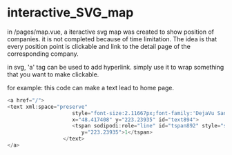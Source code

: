 # interactive_SVG_map


in /pages/map.vue, a iteractive svg map was created to show position of companies.
it is not completed because of time limitation.
The idea is that every position point is clickable and link to the detail page of 
the corresponding company.

in svg, 'a' tag can be used to add hyperlink. simply use it to wrap something that you want to make clickable.

for example: this code can make a text lead to home page.
```javascript
<a href="/">
<text xml:space="preserve"
                     style="font-size:2.11667px;font-family:'DejaVu Sans Mono';-inkscape-font-specification:'DejaVu Sans Mono';fill:#00ffff;stroke:none;stroke-width:0.264583"
                     x="48.417408" y="223.23935" id="text894">
                     <tspan sodipodi:role="line" id="tspan892" style="stroke-width:0.264583" x="48.417408"
                        y="223.23935">1</tspan>
                  </text>
</a>
```